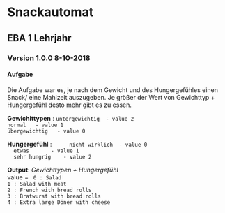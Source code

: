 # Snackautomat
## EBA 1 Lehrjahr 
### Version 1.0.0 	8-10-2018
#### Aufgabe 
Die Aufgabe war es, je nach dem Gewicht und des Hungergefühles einen Snack/ eine Mahlzeit auszugeben.
Je größer der Wert von Gewichttyp + Hungergefühl desto mehr gibt es zu essen.


**Gewichittypen** :
```untergewichtig  - value 2``` <br>
```normal 	- value 1``` <br>
```übergewichtig   - value 0```

**Hungergefühl**  :
``` 	nicht wirklich  - value 0``` <br>
		   ```	etwas 		- value 1``` <br>
		   ```	sehr hungrig	- value 2```

**Output**: 
*Gewichttypen + Hungergefühl* <br>
value = 
```	0 : Salad``` <br>
		```1 : Salad with meat``` <br>
		```2 : French with bread rolls``` <br>
		```3 : Bratwurst with bread rolls``` <br>
		```4 : Extra large Döner with cheese```
